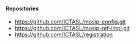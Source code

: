 #### Repositories

-  https://github.com/ICTASL/mosip-config.git
-  https://github.com/ICTASL/mosip-ref-impl.git
-  https://github.com/ICTASL/registration
